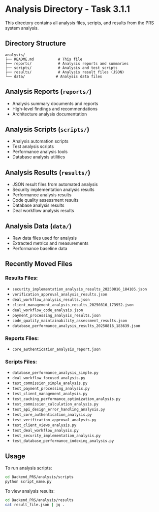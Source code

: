 # Analysis Directory - Task 3.1.1

This directory contains all analysis files, scripts, and results from the PRS system analysis.

## Directory Structure

```
analysis/
├── README.md           # This file
├── reports/            # Analysis reports and summaries
├── scripts/            # Analysis and test scripts  
├── results/            # Analysis result files (JSON)
└── data/              # Analysis data files
```

## Analysis Reports (`reports/`)
- Analysis summary documents and reports
- High-level findings and recommendations
- Architecture analysis documentation

## Analysis Scripts (`scripts/`)
- Analysis automation scripts
- Test analysis scripts
- Performance analysis tools
- Database analysis utilities

## Analysis Results (`results/`)
- JSON result files from automated analysis
- Security implementation analysis results
- Performance analysis results
- Code quality assessment results
- Database analysis results
- Deal workflow analysis results

## Analysis Data (`data/`)
- Raw data files used for analysis
- Extracted metrics and measurements
- Performance baseline data

## Recently Moved Files

### Results Files:
- `security_implementation_analysis_results_20250816_184105.json`
- `verification_approval_analysis_results.json`
- `deal_workflow_analysis_results.json`
- `client_management_analysis_results_20250816_173952.json`
- `deal_workflow_code_analysis.json`
- `payment_processing_analysis_results.json`
- `code_quality_maintainability_assessment_results.json`
- `database_performance_analysis_results_20250816_183639.json`

### Reports Files:
- `core_authentication_analysis_report.json`

### Scripts Files:
- `database_performance_analysis_simple.py`
- `deal_workflow_focused_analysis.py`
- `test_commission_simple_analysis.py`
- `test_payment_processing_analysis.py`
- `test_client_management_analysis.py`
- `test_caching_performance_optimization_analysis.py`
- `test_commission_calculation_analysis.py`
- `test_api_design_error_handling_analysis.py`
- `test_core_authentication_analysis.py`
- `test_verification_approval_analysis.py`
- `test_client_views_analysis.py`
- `test_deal_workflow_analysis.py`
- `test_security_implementation_analysis.py`
- `test_database_performance_indexing_analysis.py`

## Usage

To run analysis scripts:
```bash
cd Backend_PRS/analysis/scripts
python script_name.py
```

To view analysis results:
```bash
cd Backend_PRS/analysis/results
cat result_file.json | jq .
```
